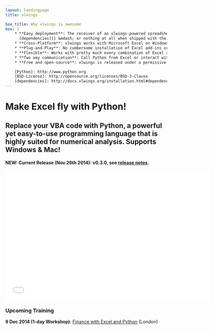 ```yaml
---
layout: landingpage
title: xlwings

box_title: Why xlwings is awesome
box: |
    * **Easy deployment**: The receiver of an xlwings-powered spreadsheets only needs [Python][] with minimal
      [dependencies][] &mdash; or nothing at all when shipped with the Python runtime.
    * **Cross-Platform**: xlwings works with Microsoft Excel on Windows and Mac.
    * **Plug-and-Play**: No cumbersome installation of Excel add-ins or license keys.
    * **Flexible**: Works with pretty much every combination of Excel and Python.
    * **Two way communication**: Call Python from Excel or interact with Excel from Python.
    * **Free and open-source**: xlwings is released under a permissive [BSD-License][].

    [Python]: http://www.python.org
    [BSD-License]: http://opensource.org/licenses/BSD-3-Clause
    [dependencies]: http://docs.xlwings.org/installation.html#dependencies
---
```


# Make Excel fly with Python!

## Replace your VBA code with Python, a powerful yet easy-to-use programming language that is highly suited for numerical analysis. Supports Windows & Mac!

#### NEW: Current Release (Nov 26th 2014): v0.3.0, see [release notes][].


[release notes]: http://docs.xlwings.org/en/latest/whatsnew.html

<div class="row">
  <div class="col-lg-3">
  </div>
    <div class="col-lg-6">
      <div class="video-container">
<iframe src="//fast.wistia.net/embed/iframe/fb3pft6wdu?videoFoam=true" allowtransparency="true" frameborder="0" scrolling="no" class="wistia_embed" name="wistia_embed" allowfullscreen mozallowfullscreen webkitallowfullscreen oallowfullscreen msallowfullscreen width="640" height="400"></iframe><script src="//fast.wistia.net/assets/external/iframe-api-v1.js"></script>
      </div>
    </div>
</div>

<div class="panel panel-warning">
  <div class="panel-heading">
    <h3 class="panel-title">Upcoming Training</h3>
  </div>
  <div class="panel-body">
        <strong>9 Dec 2014 (1-day Workshop)</strong>: <a href="http://www.zoomeranalytics.com/training/">Finance with Excel and Python</a> (London)
  </div>
</div>